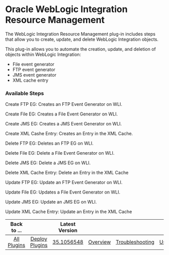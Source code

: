 
# Oracle WebLogic Integration Resource Management

The WebLogic Integration Resource Management plug-in includes steps that allow you to create, update, and delete WebLogic Integration objects.

This plug-in allows you to automate the creation, update, and deletion of objects within WebLogic Integration:

* File event generator
* FTP event generator
* JMS event generator
* XML cache entry


### Available Steps

Create FTP EG: Creates an FTP Event Generator on WLI.

Create File EG: Creates a File Event Generator on WLI.

Create JMS EG: Creates a JMS Event Generator on WLI.

Create XML Cashe Entry: Creates an Entry in the XML Cache.

Delete FTP EG: Deletes an FTP EG on WLI.

Delete File EG: Delete a File Event Generator on WLI.

Delete JMS EG: Delete a JMS EG on WLI.

Delete XML Cache Entry: Delete an Entry in the XML Cache

Update FTP EG: Update an FTP Event Generator on WLI.

Update File EG: Updates a File Event Generator on WLI.

Update JMS EG: Update an JMS EG on WLI.

Update XML Cache Entry: Update an Entry in the XML Cache



|Back to ...||Latest Version||||||
| :---: | :---: | :---: | :---: | :---: | :---: | :---: | :---: |
|[All Plugins](../../index.md)|[Deploy Plugins](../README.md)|[35.1056548](https://raw.githubusercontent.com/UrbanCode/IBM-UCD-PLUGINS/main/files/plugin-air-WLI-Resource-Management/plugin-air-WLI-Resource-Management-35.1056548.zip)|[Overview](overview.md)|[Troubleshooting](troubleshooting.md)|[Usage](usage.md)|[Steps](steps.md)|[Downloads](downloads.md)|
